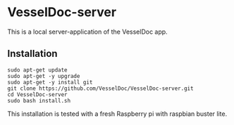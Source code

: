 # VesselDoc-server
This is a local server-application of the VesselDoc app.

## Installation

```
sudo apt-get update
sudo apt-get -y upgrade
sudo apt-get -y install git
git clone https://github.com/VesselDoc/VesselDoc-server.git
cd VesselDoc-server
sudo bash install.sh
```
This installation is tested with a fresh Raspberry pi with raspbian buster lite.
